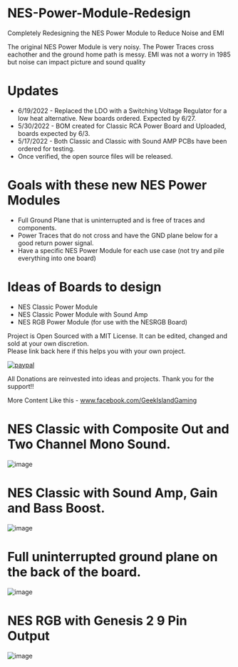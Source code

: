 # NES-Power-Module-Redesign
Completely Redesigning the NES Power Module to Reduce Noise and EMI

The original NES Power Module is very noisy.  The Power Traces cross eachother and the ground home path is messy.
EMI was not a worry in 1985 but noise can impact picture and sound quality

# Updates
- 6/19/2022 - Replaced the LDO with a Switching Voltage Regulator for a low heat alternative.  New boards ordered. Expected by 6/27.
- 5/30/2022 - BOM created for Classic RCA Power Board and Uploaded, boards expected by 6/3.
- 5/17/2022 - Both Classic and Classic with Sound AMP PCBs have been ordered for testing.  
- Once verified, the open source files will be released.


# Goals with these new NES Power Modules
- Full Ground Plane that is uninterrupted and is free of traces and components.
- Power Traces that do not cross and have the GND plane below for a good return power signal.
- Have a specific NES Power Module for each use case (not try and pile everything into one board)

# Ideas of Boards to design
- NES Classic Power Module
- NES Classic Power Module with Sound Amp
- NES RGB Power Module (for use with the NESRGB Board)

Project is Open Sourced with a MIT License. It can be edited, changed and sold at your own discretion.  
Please link back here if this helps you with your own project.

[![paypal](https://www.paypalobjects.com/en_US/i/btn/btn_donateCC_LG.gif)](https://www.paypal.com/donate/?hosted_button_id=97YFBJX4NXA8W)

All Donations are reinvested into ideas and projects. Thank you for the support!!

More Content Like this - www.facebook.com/GeekIslandGaming

# NES Classic with Composite Out and Two Channel Mono Sound.
![image](https://user-images.githubusercontent.com/70423454/168948985-2c1b2c48-4d05-4828-a527-cc87f3fc94c0.png)


# NES Classic with Sound Amp, Gain and Bass Boost.
![image](https://user-images.githubusercontent.com/70423454/168949227-5d2c3d04-4d48-4b28-ae74-58a9b1efb8bf.png)


# Full uninterrupted ground plane on the back of the board.
![image](https://user-images.githubusercontent.com/70423454/168949041-084ab601-f7b4-46a8-a07b-880763b795da.png)

# NES RGB with Genesis 2 9 Pin Output
![image](https://user-images.githubusercontent.com/70423454/168950608-0508ad47-c201-467a-90e9-f28008ada81e.png)

